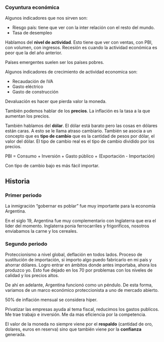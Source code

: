 ### Coyuntura económica

Algunos indicadores que nos sirven son:

- Riesgo país: tiene que ver con la inter relación con el resto del mundo.
- Tasa de desempleo

Hablamos del **nivel de actividad**. Esto tiene que ver con ventas, con PBI, con volumen, con ingresos. Recesión es cuando la actividad económica es peor que la del año anterior.

Países emergentes suelen ser los países pobres.

Algunos indicadores de crecimiento de actividad economica son:

- Recaudación de IVA
- Gasto eléctrico
- Gasto de construcción

Devaluación es hacer que pierda valor la moneda.

También podemos hablar de los **precios**. La inflación es la tasa a la que aumentan los precios.

También hablamos del **dólar**. El dólar está barato pero las cosas en dólares están caras. A esto se le llama atraso cambiario. También se asocia a un concepto que es **tipo de cambio** que es la cantidad de pesos por dólar, el valor del dólar. El tipo de cambio real es el tipo de cambio dividido por los precios.

PBI = Consumo + Inversión + Gasto público + (Exportación - Importación)

Con tipo de cambio bajo es más fácil importar.

## Historia

### Primer periodo

La inmigración “gobernar es poblar” fue muy importante para la economía Argentina.

En el siglo 19, Argentina fue muy complementario con Inglaterra que era el lider del momento. Inglaterra ponia ferrocarriles y frigorificos, nosotros enviabamos la carne y los cereales.

### Segundo periodo

Proteccionismo a nivel global, deflación en todos lados. Proceso de sustitución de importación, si importo algo puedo fabricarlo en mi país y ahorrar dólares. Logro entrar en ámbitos donde antes importaba, ahora los produzco yo. Esto fue dejado en los 70 por problemas con los niveles de calidad y los precios altos.

De ahí en adelante, Argentina funcionó como un péndulo. De esta forma, variamos de un marco económico proteccionista a uno de mercado abierto.

50% de inflación mensual se considera hiper.

Privatizar las empresas ayuda al tema fiscal, reducimos los gastos publicos. Me trae trabajo e inversión. Me da mas eficiencia por la competencia.

El valor de la moneda no siempre viene por el **respaldo** (cantidad de oro, dolares, euros en reserva) sino que también viene por la **confianza** generada.